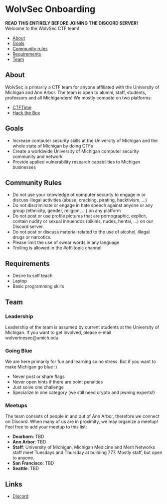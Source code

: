 # WolvSec Onboarding 
<b>READ THIS ENTIRELY BEFORE JOINING THE DISCORD SERVER!</b><br/>
Welcome to the WolvSec CTF team! 

* [About](#about)
* [Goals](#goals)
* [Community rules](#rules)
* [Requirements](#req)
* [Team](#team)

<h2 id="about">About</h2>
<p>
WolvSec is primarily a CTF team for anyone affiliated with the University of Michigan and Ann Arbor. The team is open to alumni, staff, students, professors and all Michiganders! We mostly compete on two platforms:
</p>

* [CTFTime](https://ctftime.org/team/83621)
* [Hack the Box](https://hackthebox.eu)

<h2 id="goals">Goals</h2>

* Increase computer security skills at the University of Michigan and the whole state of Michigan by doing CTFs
* Create a worldwide University of Michigan computer security community and network
* Provide applied vulnerability research capabilities to Michigan businesses

<h2 id="rules">Community Rules</h2>

* Do not use your knowledge of computer security to engage in or discuss illegal activities (abuse, cracking, pirating, hacktivism, ...)
* Do not discriminate or engage in hate speech against anyone or any group (ethnicity, gender, religion, ...) on any platform
* Do not post or use profile pictures that are pornographic, explicit, contain nudity or sexual innuendos (bikinis, nudes, hentai, ...) on our Discord server.
* Do not post or discuss material related to the use of alcohol, illegal drugs or narcotics.
* Please limit the use of swear words in any language
* Trolling is allowed in the #off-topic channel

<h2 id="req">Requirements</h2>

* Desire to self teach
* Laptop
* Basic programming skills

<h2 id="team">Team</h2>

<h3>Leadership</h3>
Leadership of the team is assumed by current students at the University of Michigan. If you want to get involved, please e-mail wolverinesec@umich.edu

<h3>Going Blue</h3>
<p>
We are here primarily for fun and learning so no stress. But if you want to make Michigan go blue :)
</p>

* Never post or share flags
* Never open hints if there are point penalties
* Just solve one challenge
* Specialize in one category (we still need crypto and pwning experts!)

<h3>Meetups</h3>
<p>
The team consists of people in and out of Ann Arbor, therefore we connect on Discord. When many of us are in proximity, we may organize a meetup! Feel free to add your meetup to this list:
</p>

* <b>Dearborn</b>: TBD
* <b>Ann Arbor</b>: TBD
* <b>Staff</b>: University of Michigan, Michigan Medicine and Merit Networks staff meet Tuesdays and Thursday at building 777. Mostly staff, but open to anyone.
* <b>San Francisco</b>: TBD
* <b>Seattle</b>: TBD

<h2 id="links">Links</h2>

* [Discord](https://discord.gg/KJjjzSr)
